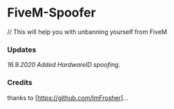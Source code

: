 # FiveM-Spoofer 
// This will help you with unbanning yourself from FiveM 


### Updates
*16.9.2020 Added HardwareID spoofing.*

### Credits

thanks to [https://github.com/ImFrosher]...
